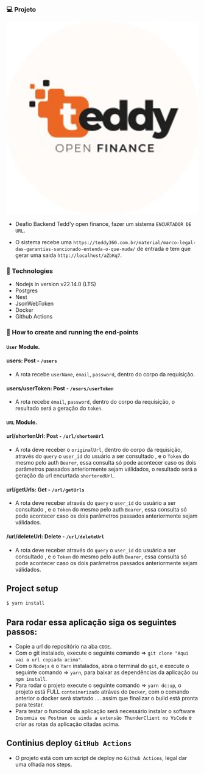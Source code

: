 ### 💻 Projeto

<p align="center">
    <img src="screens/logo.png" alt="demonstration"/>
</p>

 - Deafio Backend Tedd'y open finance, fazer um sistema `ENCURTADOR DE URL`.

 - O sistema recebe uma `https://teddy360.com.br/material/marco-legal-das-garantias-sancionado-entenda-o-que-muda/` de entrada e tem que gerar uma saida `http://localhost/aZbKq7`.

 ### 🚀 Technologies

- Nodejs in version v22.14.0 (LTS)
- Postgres 
- Nest
- JsonWebToken
- Docker
- Github Actions

### 🚀 How to create and running the end-points 

#### `User` Module.

#### users: Post - `/users`

- A rota recebe `userName`, `èmail`, `password`, dentro do corpo da requisição.

#### users/userToken: Post - `/users/userToken`

- A rota recebe `èmail`, `password`, dentro do corpo da requisição, o resultado será a geração do `token`.

#### `URL` Module.

#### url/shortenUrl: Post - `/url/shortenUrl`

- A rota deve receber o `originalUrl`, dentro do corpo da requisição, através do `query` o `user_id` do usuário a ser consultado , e o `Token` do mesmo pelo auth `Bearer`, essa consulta só pode acontecer caso os dois parâmetros passados anteriormente sejam válidados, o resultado será a geração da url encurtada `shorteredUrl`.

#### url/getUrls: Get - `/url/getUrls`

- A rota deve receber através do `query` o `user_id` do usuário a ser consultado , e o `Token` do mesmo pelo auth `Bearer`, essa consulta só pode acontecer caso os dois parâmetros passados anteriormente sejam válidados.

#### /url/deleteUrl: Delete - `/url/deleteUrl`

- A rota deve receber através do `query` o `user_id` do usuário a ser consultado , e o `Token` do mesmo pelo auth `Bearer`, essa consulta só pode acontecer caso os dois parâmetros passados anteriormente sejam válidados.

## Project setup

```bash
$ yarn install
```

## Para rodar essa aplicação siga os seguintes passos:

- Copie a url do repositório na aba `CODE`.
- Com o git instalado, execute o seguinte comando => `git clone "Aqui vai a url copiada acima"`.
- Com o `Nodejs` e o `Yarn` instalados, abra o terminal do `git`, e execute o seguinte comando => `yarn`, para baixar as dependências da aplicação ou `npm install`.
- Para rodar o projeto execute o seguinte comando => `yarn dc:up`, o projeto está FULL `conteinerizado` atráves do `Docker`, com o comando anterior o docker será startado .... assim que finalizar o build está pronta para testar.
- Para testar o funcional da aplicação será necessário instalar o software `Insomnia ou Postman ou ainda a extensão ThunderClient no VsCode` e criar as rotas da aplicação citadas acima.

## Continius deploy `GitHub Actions`

- O projeto está com um script de deploy no `Github Actions`, legal dar uma olhada nos steps.



